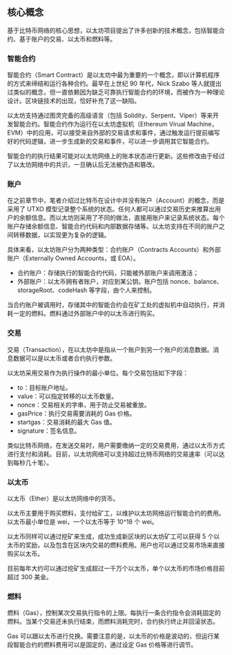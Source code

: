 ## 核心概念

基于比特币网络的核心思想，以太坊项目提出了许多创新的技术概念，包括智能合约、基于账户的交易、以太币和燃料等。

### 智能合约

智能合约（Smart Contract）是以太坊中最为重要的一个概念，即以计算机程序的方式来缔结和运行各种合约。最早在上世纪 90 年代，Nick Szabo 等人就提出过类似的概念，但一直依赖因为缺乏可靠执行智能合约的环境，而被作为一种理论设计。区块链技术的出现，恰好补充了这一缺陷。

以太坊支持通过图灵完备的高级语言（包括 Solidity、Serpent、Viper）等来开发智能合约。智能合约作为运行在以太坊虚拟机（Ethereum Virual Machine，EVM）中的应用，可以接受来自外部的交易请求和事件，通过触发运行提前编写好的代码逻辑，进一步生成新的交易和事件，可以进一步调用其它智能合约。

智能合约的执行结果可能对以太坊网络上的账本状态进行更新。这些修改由于经过了以太坊网络中的共识，一旦确认后无法被伪造和篡改。

### 账户

在之前章节中，笔者介绍过比特币在设计中并没有账户（Account）的概念，而是采用了 UTXO 模型记录整个系统的状态。任何人都可以通过交易历史来推算出用户的余额信息。而以太坊则采用了不同的做法，直接用账户来记录系统状态。每个账户存储余额信息、智能合约代码和内部数据存储等。以太坊支持在不同的账户之间转移数据，以实现更为复杂的逻辑。

具体来看，以太坊账户分为两种类型：合约账户（Contracts Accounts）和外部账户（Externally Owned Accounts，或 EOA）。

* 合约账户：存储执行的智能合约代码，只能被外部账户来调用激活；
* 外部账户：以太币拥有者账户，对应到某公钥。账户包括 nonce、balance、storageRoot、codeHash 等字段，由个人来控制。

当合约账户被调用时，存储其中的智能合约会在矿工处的虚拟机中自动执行，并消耗一定的燃料。燃料通过外部账户中的以太币进行购买。

### 交易

交易（Transaction），在以太坊中是指从一个账户到另一个账户的消息数据。消息数据可以是以太币或者合约执行参数。

以太坊采用交易作为执行操作的最小单位。每个交易包括如下字段：

* to：目标账户地址。
* value：可以指定转移的以太币数量。
* nonce：交易相关的字串，用于防止交易被重放。
* gasPrice：执行交易需要消耗的 Gas 价格。
* startgas：交易消耗的最大 Gas 值。
* signature：签名信息。

类似比特币网络，在发送交易时，用户需要缴纳一定的交易费用，通过以太币方式进行支付和消耗。目前，以太坊网络可以支持超过比特币网络的交易速率（可以达到每秒几十笔）。

### 以太币

以太币（Ether）是以太坊网络中的货币。

以太币主要用于购买燃料，支付给矿工，以维护以太坊网络运行智能合约的费用。以太币最小单位是 wei，一个以太币等于 10^18 个 wei。

以太币同样可以通过挖矿来生成，成功生成新区块的以太坊矿工可以获得 5 个以太币的奖励，以及包含在区块内交易的燃料费用。用户也可以通过交易市场来直接购买以太币。

目前每年大约可以通过挖矿生成超过一千万个以太币，单个以太币的市场价格目前超过 300 美金。

### 燃料

燃料（Gas），控制某次交易执行指令的上限。每执行一条合约指令会消耗固定的燃料。当某个交易还未执行结束，而燃料消耗完时，合约执行终止并回滚状态。

Gas 可以跟以太币进行兑换。需要注意的是，以太币的价格是波动的，但运行某段智能合约的燃料费用可以是固定的，通过设定 Gas 价格等进行调节。
